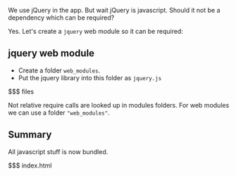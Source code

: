 We use jQuery in the app. But wait jQuery is javascript. Should it not be a dependency which can be required?

Yes. Let's create a `jquery` web module so it can be required:

## jquery web module

* Create a folder `web_modules`.
* Put the jquery library into this folder as `jquery.js`

$$$ files

Not relative require calls are looked up in modules folders. For web modules we can use a folder `"web_modules"`.

## Summary

All javascript stuff is now bundled.

$$$ index.html